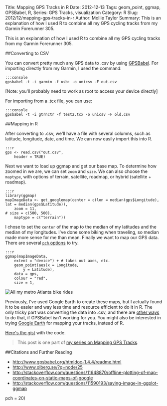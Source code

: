 Title: Mapping GPS Tracks in R
Date: 2012-12-13
Tags: geom_point, ggmap, GPSBabel, R, Series: GPS Tracks, visualization
Category: R
Slug: 2012/12/mapping-gps-tracks-in-r
Author: Mollie Taylor
Summary: This is an explanation of how I used R to combine all my GPS cycling tracks from my Garmin Forerunner 305.

This is an explanation of how I used R to combine all my GPS cycling tracks from my Garmin Forerunner 305.

##Converting to CSV

You can convert pretty much any GPS data to .csv by using [GPSBabel](http://www.gpsbabel.org/htmldoc-1.4.4/readme.html). For importing directly from my Garmin, I used the command:

	:::console
	gpsbabel -t -i garmin -f usb: -o unicsv -F out.csv

[Note: you'll probably need to work as root to access your device directly]

For importing from a .tcx file, you can use:

	:::console
	gpsbabel -t -i gtrnctr -f test2.tcx -o unicsv -F old.csv

##Mapping in R

After converting to .csv, we'll have a file with several columns, such as latitude, longitude, date, and time. We can now easily import this into R.

	:::r
	gps <- read.csv("out.csv", 
		header = TRUE)

Next we want to load up ggmap and get our base map. To determine how zoomed in we are, we can set ```zoom``` and ```size```. We can also choose the ```maptype```, with options of terrain, satellite, roadmap, or hybrid (satellite + roadmap).

	:::r
	library(ggmap)
	mapImageData <- get_googlemap(center = c(lon = median(gps$Longitude), lat = median(gps$Latitude)),
		zoom = 11,
	# size = c(500, 500),
		maptype = c("terrain"))

I chose to set the ```center``` of the map to the median of my latitudes and the median of my longitudes. I've done some biking when traveling, so median made more sense for me than mean.
Finally we want to map our GPS data. There are several [```pch``` options](http://www.endmemo.com/program/R/pchsymbols.php) to try.

	:::r
	ggmap(mapImageData,
		extent = "device") + # takes out axes, etc.
		geom_point(aes(x = Longitude,
			y = Latitude),
		data = gps,
		colour = "red",
		size = 1,

![All my metro Atlanta bike rides]({filename}images/r-gps-tracks.png)

Previously, I've used Google Earth to create these maps, but I actually found it to be easier and way less time and resource efficient to do it in R. The only tricky part was converting the data into .csv, and there are [other ways](http://www.gpsvisualizer.com/convert_input?convert_output=gpx) to do that, if GPSBabel isn't working for you. You might also be interested in trying [Google Earth]({filename}google-earth-gpx.md) for mapping your tracks, instead of R.

[Here's the gist](https://gist.github.com/4210660) with the code.


> This post is one part of [my series on Mapping GPS Tracks](http://blog.mollietaylor.com/tag/series-gps-tracks.html).

##Citations and Further Reading
* <http://www.gpsbabel.org/htmldoc-1.4.4/readme.html>
* <http://www.olberg.se/?q=node/25>
* <http://stackoverflow.com/questions/11648870/offline-plotting-of-map-coordinates-on-static-maps-of-google>
* <http://stackoverflow.com/questions/11590193/saving-image-in-ggplot-ggmap>



 pch = 20)